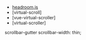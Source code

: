 - [headroom.js](https://wicky.nillia.ms/headroom.js/)
- [virtual-scroll]
- [vue-virtual-scroller]
- [virtual-scroller]

scrollbar-gutter
scrollbar-width: thin;